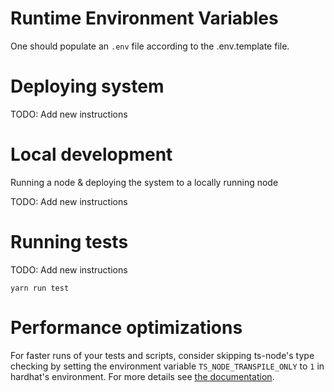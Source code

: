 # Runtime Environment Variables

One should populate an `.env` file according to the .env.template file.

# Deploying system

TODO: Add new instructions 

# Local development
Running a node & deploying the system to a locally running node

TODO: Add new instructions


# Running tests

TODO: Add new instructions

```shell
yarn run test
```

# Performance optimizations

For faster runs of your tests and scripts, consider skipping ts-node's type checking by setting the
environment variable `TS_NODE_TRANSPILE_ONLY` to `1` in hardhat's environment. For more details see
[the documentation](https://hardhat.org/guides/typescript.html#performance-optimizations).
